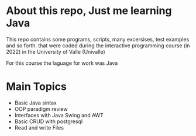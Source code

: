 # About this repo, Just me learning Java

This repo contains some programs, scripts, many excersises, test examples and so forth. that were coded during the interactive programming course (in 2022) in the University of Valle (Univalle)

For this course the laguage for work was Java

# Main Topics

-  Basic Java sintax
-  OOP paradigm review
-  Interfaces with Java Swing and AWT
-  Basic CRUD with postgresql
-  Read and write Files
